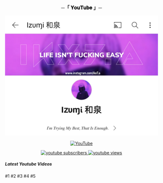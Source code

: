 <h3 align="center">
    ─「 𝐘𝐨𝐮𝐓𝐮𝐛𝐞 」─
</h3>

<div align="center">

<img src="https://github.com/ikx7a/YouTube/blob/main/resources/YouTube-Channel.png">

[![YouTube](https://img.shields.io/badge/Subscribe-%23FF0000.svg?style=for-the-badge&logo=YouTube&logoColor=white)](https://youtube.com/channel/UC9o1hM49jVr2lgOinw0pAdw)

</div>
<!-- BEGIN YOUTUBE-CARDS -->
<!-- Resource/Reference: https://github.com/DenverCoder1/custom-icon-badges -->
<div class="youtube buttons" align="center">
    <a href="https://www.youtube.com/channel/UC9o1hM49jVr2lgOinw0pAdw"  target="_blank">
        <img alt="youtube subscribers" src="https://custom-icon-badges.demolab.com/youtube/channel/subscribers/UC9o1hM49jVr2lgOinw0pAdw?color=%23E05D44&label=SUBSCRIBERS&logo=video&logoColor=white&style=for-the-badge&labelColor=CE4630"/>
    </a> 
    <a href="https://www.youtube.com/channel/UC9o1hM49jVr2lgOinw0pAdw"  target="_blank">
        <img alt="youtube views" src="https://custom-icon-badges.demolab.com/youtube/channel/views/UC9o1hM49jVr2lgOinw0pAdw?color=%23E05D44&logo=eye&logoColor=white&style=for-the-badge&labelColor=CE4630"/>
    </a> 
</div>
<!-- END YOUTUBE-CARDS -->

<h5> Latest Youtube Videos </h5>

#1 <a href=""></a>
#2 <a href=""></a>
#3 <a href=""></a> 
#4 <a href=""></a>
#5 <a href=""></a>
